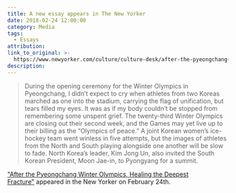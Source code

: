 ```yaml
---
title: A new essay appears in The New Yorker
date: 2018-02-24 12:00:00
category: Media
tags:
  - Essays
attribution:
link_to_original: >-
  https://www.newyorker.com/culture/culture-desk/after-the-pyeongchang-winter-olympics-healing-the-deepest-fracture
description:
---
```


> During the opening ceremony for the Winter Olympics in Pyeongchang, I didn’t expect to cry when athletes from two Koreas marched as one into the stadium, carrying the flag of unification, but tears filled my eyes. It was as if my body couldn’t be stopped from remembering some unspent grief. The twenty-third Winter Olympics are closing out their second week, and the Games may yet live up to their billing as the “Olympics of peace.” A joint Korean women’s ice-hockey team went winless in five attempts, but the images of athletes from the North and South playing alongside one another will be slow to fade. North Korea’s leader, Kim Jong Un, also invited the South Korean President, Moon Jae-in, to Pyongyang for a summit.

["After the Pyeongchang Winter Olympics, Healing the Deepest Fracture"](https://www.newyorker.com/culture/culture-desk/after-the-pyeongchang-winter-olympics-healing-the-deepest-fracture)&nbsp;appeared in the New Yorker on February 24th.&nbsp;
